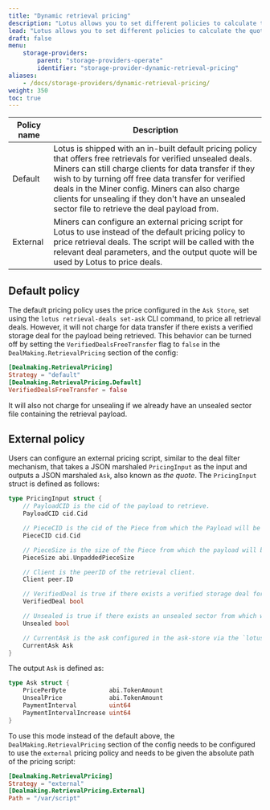 ```yaml
---
title: "Dynamic retrieval pricing"
description: "Lotus allows you to set different policies to calculate the quoted price of a retrieval deal. The two available policies are Default, and External."
lead: "Lotus allows you to set different policies to calculate the quoted price of a retrieval deal. The two available policies are Default, and External."
draft: false
menu:
    storage-providers:
        parent: "storage-providers-operate"
        identifier: "storage-provider-dynamic-retrieval-pricing"
aliases:
    - /docs/storage-providers/dynamic-retrieval-pricing/
weight: 350
toc: true
---
```


| Policy name | Description |
| --- | --- |
| Default | Lotus is shipped with an in-built default pricing policy that offers free retrievals for verified unsealed deals. Miners can still charge clients for data transfer if they wish to by turning off free data transfer for verified deals in the Miner config. Miners can also charge clients for unsealing if they don't have an unsealed sector file to retrieve the deal payload from. |
| External | Miners can configure an external pricing script for Lotus to use instead of the default pricing policy to price retrieval deals. The script will be called with the relevant deal parameters, and the output quote will be used by Lotus to price deals. |

## Default policy

The default pricing policy uses the price configured in the `Ask Store`, set using the `lotus retrieval-deals set-ask` CLI command, to price all retrieval deals. However, it will not charge for data transfer if there exists a verified storage deal for the payload being retrieved. This behavior can be turned off by setting the `VerifiedDealsFreeTransfer` flag to `false` in the `DealMaking.RetrievalPricing` section of the config:

```toml
[Dealmaking.RetrievalPricing]
Strategy = "default"
[Dealmaking.RetrievalPricing.Default]
VerifiedDealsFreeTransfer = false
```

It will also not charge for unsealing if we already have an unsealed sector file containing the retrieval payload.

## External policy

Users can configure an external pricing script, similar to the deal filter mechanism, that takes a JSON marshaled `PricingInput` as the input and outputs a JSON marshaled `Ask`, also known as _the quote_. The `PricingInput` struct is defined as follows:

```go
type PricingInput struct {
    // PayloadCID is the cid of the payload to retrieve.
    PayloadCID cid.Cid

    // PieceCID is the cid of the Piece from which the Payload will be retrieved.
    PieceCID cid.Cid

    // PieceSize is the size of the Piece from which the payload will be retrieved.
    PieceSize abi.UnpaddedPieceSize

    // Client is the peerID of the retrieval client.
    Client peer.ID

    // VerifiedDeal is true if there exists a verified storage deal for the PayloadCID.
    VerifiedDeal bool

    // Unsealed is true if there exists an unsealed sector from which we can retrieve the given payload.
    Unsealed bool

    // CurrentAsk is the ask configured in the ask-store via the `lotus retrieval-deals set-ask` CLI command.
    CurrentAsk Ask
}
```

The output `Ask` is defined as:

```go
type Ask struct {
    PricePerByte            abi.TokenAmount
    UnsealPrice             abi.TokenAmount
    PaymentInterval         uint64
    PaymentIntervalIncrease uint64
}
```

To use this mode instead of the default above, the `DealMaking.RetrievalPricing` section of the config needs to be configured to use the `external` pricing policy and needs to be given the absolute path of the pricing script: 

```toml
[Dealmaking.RetrievalPricing]
Strategy = "external"
[Dealmaking.RetrievalPricing.External]
Path = "/var/script"
```

